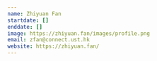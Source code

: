 ```yaml
---
name: Zhiyuan Fan
startdate: []
enddate: []
image: https://zhiyuan.fan/images/profile.png
email: zfan@connect.ust.hk
website: https://zhiyuan.fan/
---
```

